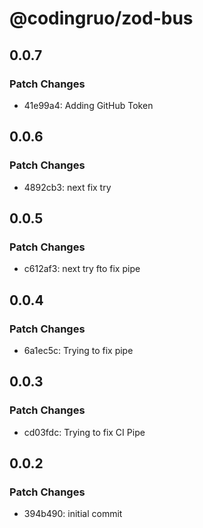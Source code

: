 # @codingruo/zod-bus

## 0.0.7

### Patch Changes

- 41e99a4: Adding GitHub Token

## 0.0.6

### Patch Changes

- 4892cb3: next fix try

## 0.0.5

### Patch Changes

- c612af3: next try fto fix pipe

## 0.0.4

### Patch Changes

- 6a1ec5c: Trying to fix pipe

## 0.0.3

### Patch Changes

- cd03fdc: Trying to fix CI Pipe

## 0.0.2

### Patch Changes

- 394b490: initial commit
